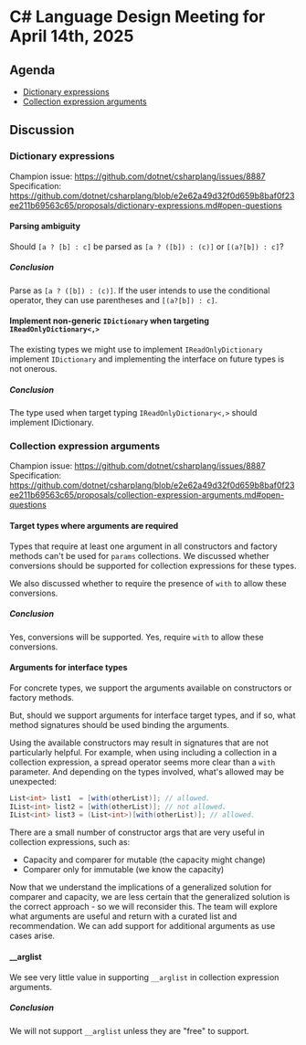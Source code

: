 # C# Language Design Meeting for April 14th, 2025

## Agenda

- [Dictionary expressions](#dictionary-expressions)  
- [Collection expression arguments](#collection-expression-arguments)  

## Discussion

### Dictionary expressions

Champion issue: https://github.com/dotnet/csharplang/issues/8887  
Specification: https://github.com/dotnet/csharplang/blob/e2e62a49d32f0d659b8baf0f23ee211b69563c65/proposals/dictionary-expressions.md#open-questions  

#### Parsing ambiguity

Should `[a ? [b] : c]` be parsed as `[a ? ([b]) : (c)]` or `[(a?[b]) : c]`?

##### Conclusion

Parse as `[a ? ([b]) : (c)]`. If the user intends to use the conditional operator, they can use parentheses and `[(a?[b]) : c]`.

#### Implement non-generic `IDictionary` when targeting `IReadOnlyDictionary<,>`

The existing types we might use to implement `IReadOnlyDictionary` implement `IDictionary` and implementing the interface on future types is not onerous.

##### Conclusion

The type used when target typing `IReadOnlyDictionary<,>` should implement IDictionary.

### Collection expression arguments

Champion issue: https://github.com/dotnet/csharplang/issues/8887  
Specification: https://github.com/dotnet/csharplang/blob/e2e62a49d32f0d659b8baf0f23ee211b69563c65/proposals/collection-expression-arguments.md#open-questions  

#### Target types where arguments are required

Types that require at least one argument in all constructors and factory methods can't be used for `params` collections. We discussed whether conversions should be supported for collection expressions for these types.

We also discussed whether to require the presence of `with` to allow these conversions.

##### Conclusion

Yes, conversions will be supported.
Yes, require `with` to allow these conversions.

#### Arguments for interface types

For concrete types, we support the arguments available on constructors or factory methods. 

But, should we support arguments for interface target types, and if so, what method signatures should be used binding the arguments.

Using the available constructors may result in signatures that are not particularly helpful. For example, when using including a collection in a collection expression, a spread operator seems more clear than a `with` parameter. And  depending on the types involved, what's allowed may be unexpected:

```csharp
List<int> list1  = [with(otherList)]; // allowed.
IList<int> list2 = [with(otherList)]; // not allowed.
IList<int> list3 = (List<int>)[with(otherList)]; // allowed.
```

There are a small number of constructor args that are very useful in collection expressions, such as:

- Capacity and comparer for mutable (the capacity might change)
- Comparer only for immutable (we know the capacity)

Now that we understand the implications of a generalized solution for comparer and capacity, we are less certain that the generalized solution is the correct approach - so we will reconsider this. The team will explore what arguments are useful and return with a curated list and recommendation. We can add support for additional arguments as use cases arise.

#### __arglist

We see very little value in supporting `__arglist` in collection expression arguments.

##### Conclusion

We will not support `__arglist` unless they are "free" to support.
